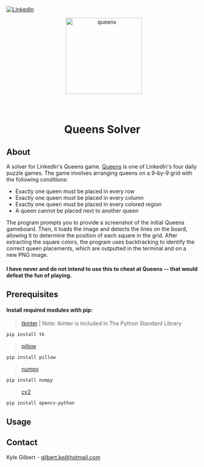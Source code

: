 [![LinkedIn][linkedin-badge]][linkedin-url]

<div align="center">
  <a href="https://www.linkedin.com/games/queens/" />
    <img alt="queens" height="200px" src="https://static.licdn.com/aero-v1/sc/h/6uvsjtqx2j32uh1a803qygh5y">
  </a>
</div>

<h1>
<p align= "center">
    <br>Queens Solver
</h1>


## About

A solver for LinkedIn's Queens game. [Queens] is one of LinkedIn's four daily puzzle games. The game involves arranging queens on a 9-by-9 grid with the following conditions:

- Exactly one queen must be placed in every row
- Exactly one queen must be placed in every column
- Exactly one queen must be placed in every colored region
- A queen cannot be placed next to another queen

The program prompts you to provide a screenshot of the initial Queens gameboard. Then, it loads the image and detects the lines on the board, allowing it to determine the position of each square in the grid. After extracting the square colors, the program uses backtracking to identify the correct queen placements, which are outputted in the terminal and on a new PNG image.

#### I have never and do not intend to use this to cheat at Queens -- that would defeat the fun of playing.

## Prerequisites

#### Install required modules with pip:

> [tkinter]
| Note: tkinter is included in The Python Standard Library

```sh
pip install tk
```

> [pillow]

```sh
pip install pillow
```

> [numpy]

```sh
pip install numpy
```

> [cv2]

```sh
pip install opencv-python
```

## Usage

## Contact

Kyle Gilbert - gilbert.ke@hotmail.com


<!-- Link Definitions -->
[linkedin-badge]: https://img.shields.io/badge/LinkedIn-0077B5?style=for-the-badge&logo=linkedin&logoColor=white
[linkedin-url]: https://www.linkedin.com/in/kylegilbertpsu/
[pillow]: https://pypi.org/project/pillow/
[numpy]: https://numpy.org/install/
[cv2]: https://pypi.org/project/opencv-python/
[tkinter]: https://docs.python.org/3/library/tkinter.html
[Queens]: https://www.linkedin.com/games/queens/